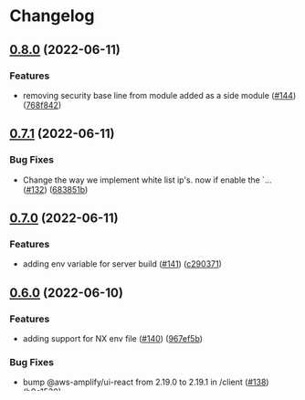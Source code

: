 # Changelog

## [0.8.0](https://github.com/MoveoTech/terraform-aws-rest-api-architecture/compare/v0.7.1...v0.8.0) (2022-06-11)


### Features

* removing security base line from module added as a side module ([#144](https://github.com/MoveoTech/terraform-aws-rest-api-architecture/issues/144)) ([768f842](https://github.com/MoveoTech/terraform-aws-rest-api-architecture/commit/768f842992711d05533107e680703956ff5dbe24))

## [0.7.1](https://github.com/MoveoTech/terraform-aws-rest-api-architecture/compare/v0.7.0...v0.7.1) (2022-06-11)


### Bug Fixes

* Change the way we implement white list ip's. now if enable the `… ([#132](https://github.com/MoveoTech/terraform-aws-rest-api-architecture/issues/132)) ([683851b](https://github.com/MoveoTech/terraform-aws-rest-api-architecture/commit/683851b8eb571a40f3ef4231cdf728df068bf51f))

## [0.7.0](https://github.com/MoveoTech/terraform-aws-rest-api-architecture/compare/v0.6.0...v0.7.0) (2022-06-11)


### Features

* adding env variable for server build ([#141](https://github.com/MoveoTech/terraform-aws-rest-api-architecture/issues/141)) ([c290371](https://github.com/MoveoTech/terraform-aws-rest-api-architecture/commit/c2903711e40b06d9beed341fe0ca8eabab58cd6d))

## [0.6.0](https://github.com/MoveoTech/terraform-aws-rest-api-architecture/compare/v0.5.2...v0.6.0) (2022-06-10)


### Features

* adding support for NX env file ([#140](https://github.com/MoveoTech/terraform-aws-rest-api-architecture/issues/140)) ([967ef5b](https://github.com/MoveoTech/terraform-aws-rest-api-architecture/commit/967ef5b5b366360c60943c7e1709feb0c5ba689e))


### Bug Fixes

* bump @aws-amplify/ui-react from 2.19.0 to 2.19.1 in /client ([#138](https://github.com/MoveoTech/terraform-aws-rest-api-architecture/issues/138)) ([b9e1539](https://github.com/MoveoTech/terraform-aws-rest-api-architecture/commit/b9e1539b913eb0a03eee248e275052afc5614b20))
* bump @aws-sdk/client-secrets-manager in /server ([#135](https://github.com/MoveoTech/terraform-aws-rest-api-architecture/issues/135)) ([1be967e](https://github.com/MoveoTech/terraform-aws-rest-api-architecture/commit/1be967ecaffec5c69863ec30f2b0b1b7206d9d59))
* bump @types/jest from 28.1.0 to 28.1.1 in /client ([#126](https://github.com/MoveoTech/terraform-aws-rest-api-architecture/issues/126)) ([8384866](https://github.com/MoveoTech/terraform-aws-rest-api-architecture/commit/83848668e293a4780f6a431f56ec85ca435be354))
* bump @types/node from 17.0.38 to 17.0.40 in /client ([#127](https://github.com/MoveoTech/terraform-aws-rest-api-architecture/issues/127)) ([9187975](https://github.com/MoveoTech/terraform-aws-rest-api-architecture/commit/9187975ca1627ef2817e3ce0d398d76f10ef501c))
* bump @types/node from 17.0.40 to 17.0.41 in /client ([#137](https://github.com/MoveoTech/terraform-aws-rest-api-architecture/issues/137)) ([054d4d2](https://github.com/MoveoTech/terraform-aws-rest-api-architecture/commit/054d4d2c2ca76436ea6ca7d4d7036435f9e2798c))
* bump @types/react from 18.0.10 to 18.0.12 in /client ([#125](https://github.com/MoveoTech/terraform-aws-rest-api-architecture/issues/125)) ([030774e](https://github.com/MoveoTech/terraform-aws-rest-api-architecture/commit/030774ed48e0cff83a27d4ced95d972b35abf8cf))
* bump mongodb from 4.6.0 to 4.7.0 in /server ([#136](https://github.com/MoveoTech/terraform-aws-rest-api-architecture/issues/136)) ([69a9e30](https://github.com/MoveoTech/terraform-aws-rest-api-architecture/commit/69a9e307ac401212b8839934520db745e767eeb3))
* bump typescript from 4.7.2 to 4.7.3 in /client ([#124](https://github.com/MoveoTech/terraform-aws-rest-api-architecture/issues/124)) ([c3c7a91](https://github.com/MoveoTech/terraform-aws-rest-api-architecture/commit/c3c7a91f0e941a6947e08130d3d4bd0490f37acd))

## [0.5.2](https://github.com/MoveoTech/terraform-aws-rest-api-architecture/compare/v0.5.1...v0.5.2) (2022-06-06)


### Bug Fixes

* update paramter name in vpc module ([#130](https://github.com/MoveoTech/terraform-aws-rest-api-architecture/issues/130)) ([3baa484](https://github.com/MoveoTech/terraform-aws-rest-api-architecture/commit/3baa48415210313f6a2fc55fb00b4b92910c5f4f))

## [0.5.1](https://github.com/MoveoTech/terraform-aws-rest-api-architecture/compare/v0.5.0...v0.5.1) (2022-06-04)


### Bug Fixes

* bump @aws-amplify/ui-react from 2.18.3 to 2.19.0 in /client ([#116](https://github.com/MoveoTech/terraform-aws-rest-api-architecture/issues/116)) ([6be0c44](https://github.com/MoveoTech/terraform-aws-rest-api-architecture/commit/6be0c440077e74366417f9ec52237c8aa811d2c4))
* remove the check only for a specific rule ([#121](https://github.com/MoveoTech/terraform-aws-rest-api-architecture/issues/121)) ([d73c722](https://github.com/MoveoTech/terraform-aws-rest-api-architecture/commit/d73c722ebe3e3add34e1d2663001fa3ecd39108e))

## [0.5.0](https://github.com/MoveoTech/terraform-aws-rest-api-architecture/compare/v0.4.0...v0.5.0) (2022-06-02)


### Features

* adding default encryption in all account ebs ([#115](https://github.com/MoveoTech/terraform-aws-rest-api-architecture/issues/115)) ([fc6483a](https://github.com/MoveoTech/terraform-aws-rest-api-architecture/commit/fc6483ae98f4351187abdc0639b212b2556399da))
* adding scaling group as a prameter ([#113](https://github.com/MoveoTech/terraform-aws-rest-api-architecture/issues/113)) ([b667020](https://github.com/MoveoTech/terraform-aws-rest-api-architecture/commit/b6670201336090ae29dfc96af6de38091490d9cb))

## [0.4.0](https://github.com/MoveoTech/terraform-aws-rest-api-architecture/compare/v0.3.0...v0.4.0) (2022-06-02)


### Features

* adding full path for buildspec.yml file for server and client ([#112](https://github.com/MoveoTech/terraform-aws-rest-api-architecture/issues/112)) ([f74f2c6](https://github.com/MoveoTech/terraform-aws-rest-api-architecture/commit/f74f2c60deb1490c7193dc07825362c5bc7dfb74))


### Bug Fixes

* bump @types/jest from 27.5.1 to 28.1.0 in /client ([#110](https://github.com/MoveoTech/terraform-aws-rest-api-architecture/issues/110)) ([f48c26e](https://github.com/MoveoTech/terraform-aws-rest-api-architecture/commit/f48c26e805beaef9857c1a2dc7a879db54096da0))
* bump @types/node from 17.0.36 to 17.0.38 in /client ([#105](https://github.com/MoveoTech/terraform-aws-rest-api-architecture/issues/105)) ([ae5c1cd](https://github.com/MoveoTech/terraform-aws-rest-api-architecture/commit/ae5c1cd4dc5eb1f3d33dcb589fd23faa288b20ee))
* bump @types/react from 18.0.9 to 18.0.10 in /client ([#106](https://github.com/MoveoTech/terraform-aws-rest-api-architecture/issues/106)) ([8de04a4](https://github.com/MoveoTech/terraform-aws-rest-api-architecture/commit/8de04a454c00220ea7571297b557b4da8983fb70))
* change default atlas instance name ([#111](https://github.com/MoveoTech/terraform-aws-rest-api-architecture/issues/111)) ([26edc36](https://github.com/MoveoTech/terraform-aws-rest-api-architecture/commit/26edc36073e397d265d6a06130cb70bdd1a94d94))

## [0.3.0](https://github.com/MoveoTech/terraform-aws-rest-api-architecture/compare/v0.2.2...v0.3.0) (2022-05-31)


### Features

* Adding mongodb cluster type as a parameter, by default will use… ([#103](https://github.com/MoveoTech/terraform-aws-rest-api-architecture/issues/103)) ([7a1234a](https://github.com/MoveoTech/terraform-aws-rest-api-architecture/commit/7a1234a51feaa2767f98a6fba548efe9a087a9ce))


### Bug Fixes

* bump @testing-library/react from 13.2.0 to 13.3.0 in /client ([#99](https://github.com/MoveoTech/terraform-aws-rest-api-architecture/issues/99)) ([d242d21](https://github.com/MoveoTech/terraform-aws-rest-api-architecture/commit/d242d215c8c3078350d8093bfa579f3e1588b8e0))

### [0.2.2](https://github.com/MoveoTech/terraform-aws-rest-api-architecture/compare/v0.2.1...v0.2.2) (2022-05-28)


### Bug Fixes

* bump @testing-library/user-event from 14.1.1 to 14.2.0 in /client ([#94](https://github.com/MoveoTech/terraform-aws-rest-api-architecture/issues/94)) ([be7de14](https://github.com/MoveoTech/terraform-aws-rest-api-architecture/commit/be7de1414e978028ed7700b955bda733cb40a9f2))
* bump @types/jest from 27.4.1 to 27.5.1 in /client ([#93](https://github.com/MoveoTech/terraform-aws-rest-api-architecture/issues/93)) ([900a1d9](https://github.com/MoveoTech/terraform-aws-rest-api-architecture/commit/900a1d9d9de30eb55f5cd3ede19e296f906662a7))
* bump @types/node from 17.0.31 to 17.0.35 in /client ([#72](https://github.com/MoveoTech/terraform-aws-rest-api-architecture/issues/72)) ([0de1c29](https://github.com/MoveoTech/terraform-aws-rest-api-architecture/commit/0de1c29a9375174dd42a78f59db1d29cc148c671))
* bump @types/node from 17.0.31 to 17.0.36 in /client ([#97](https://github.com/MoveoTech/terraform-aws-rest-api-architecture/issues/97)) ([5a924f2](https://github.com/MoveoTech/terraform-aws-rest-api-architecture/commit/5a924f23b8dc06c8e7c8433d605b73e393f7b771))
* bump @types/react-dom from 18.0.3 to 18.0.5 in /client ([#92](https://github.com/MoveoTech/terraform-aws-rest-api-architecture/issues/92)) ([2262422](https://github.com/MoveoTech/terraform-aws-rest-api-architecture/commit/22624228f3fa26fb0a334b62c418cf76a58e740f))
* bump typescript from 4.6.4 to 4.7.2 in /client ([#95](https://github.com/MoveoTech/terraform-aws-rest-api-architecture/issues/95)) ([44291c2](https://github.com/MoveoTech/terraform-aws-rest-api-architecture/commit/44291c26c8c2d01dea916074b68004f0e7298a32))

### [0.2.1](https://github.com/MoveoTech/terraform-aws-rest-api-architecture/compare/v0.2.0...v0.2.1) (2022-05-28)


### Bug Fixes

* bump @aws-amplify/ui-react from 2.15.8 to 2.18.3 in /client ([#86](https://github.com/MoveoTech/terraform-aws-rest-api-architecture/issues/86)) ([22d24ae](https://github.com/MoveoTech/terraform-aws-rest-api-architecture/commit/22d24ae8390029c5ab0f74e26cbb2eb74436369e))
* bump @aws-sdk/client-secrets-manager in /server ([#87](https://github.com/MoveoTech/terraform-aws-rest-api-architecture/issues/87)) ([cec5e0f](https://github.com/MoveoTech/terraform-aws-rest-api-architecture/commit/cec5e0ff6d239825e607ecfe1f1432f53b5c1fe8))
* bump aws-amplify from 4.3.20 to 4.3.23 in /client ([#84](https://github.com/MoveoTech/terraform-aws-rest-api-architecture/issues/84)) ([7e71367](https://github.com/MoveoTech/terraform-aws-rest-api-architecture/commit/7e71367e992cd894d9618029ba6abdf99f5d76f0))
* upgrade @testing-library/react from 13.1.1 to 13.2.0 ([#82](https://github.com/MoveoTech/terraform-aws-rest-api-architecture/issues/82)) ([7f432db](https://github.com/MoveoTech/terraform-aws-rest-api-architecture/commit/7f432dbd731b939d79701a4d8a304b2d15434c0a))
* upgrade @types/jest from 27.4.1 to 27.5.0 ([#78](https://github.com/MoveoTech/terraform-aws-rest-api-architecture/issues/78)) ([7186cfe](https://github.com/MoveoTech/terraform-aws-rest-api-architecture/commit/7186cfec81c13ab19a84e3c94598e76eb32d1137))
* upgrade @types/react from 18.0.8 to 18.0.9 ([#88](https://github.com/MoveoTech/terraform-aws-rest-api-architecture/issues/88)) ([1c9735a](https://github.com/MoveoTech/terraform-aws-rest-api-architecture/commit/1c9735abb50bff26c243146cb34a61b79043a19d))

## [0.2.0](https://github.com/MoveoTech/terraform-aws-rest-api-architecture/compare/v0.1.8...v0.2.0) (2022-05-28)


### Features

* adding client and server ci on github action ([#89](https://github.com/MoveoTech/terraform-aws-rest-api-architecture/issues/89)) ([844fadd](https://github.com/MoveoTech/terraform-aws-rest-api-architecture/commit/844fadd6f5f7e4825e51b84bd0303d483a4e676a))

### [0.1.8](https://github.com/MoveoTech/terraform-aws-rest-api-architecture/compare/v0.1.7...v0.1.8) (2022-05-14)


### Bug Fixes

* Adding missing libs amplify ([#52](https://github.com/MoveoTech/terraform-aws-rest-api-architecture/issues/52)) ([f88834e](https://github.com/MoveoTech/terraform-aws-rest-api-architecture/commit/f88834ef0ea4a52f7679e215d62def4f0c94883c))

### [0.1.7](https://github.com/MoveoTech/terraform-aws-rest-api-architecture/compare/v0.1.6...v0.1.7) (2022-05-14)


### Bug Fixes

* Add missing lib ([#50](https://github.com/MoveoTech/terraform-aws-rest-api-architecture/issues/50)) ([c88b514](https://github.com/MoveoTech/terraform-aws-rest-api-architecture/commit/c88b514a5e412c4b63b0cc4cf143f620a9a441e5))

### [0.1.6](https://github.com/MoveoTech/terraform-aws-rest-api-architecture/compare/v0.1.5...v0.1.6) (2022-05-14)


### Bug Fixes

* change versions in react to succeed complete the build in aws codebuild ([#48](https://github.com/MoveoTech/terraform-aws-rest-api-architecture/issues/48)) ([02ce9b3](https://github.com/MoveoTech/terraform-aws-rest-api-architecture/commit/02ce9b36688619392a520214fa63f9dd0122cb3a))

### [0.1.5](https://github.com/MoveoTech/terraform-aws-rest-api-architecture/compare/v0.1.4...v0.1.5) (2022-05-14)


### Bug Fixes

* codebuild node version 18 not supported ([#46](https://github.com/MoveoTech/terraform-aws-rest-api-architecture/issues/46)) ([e3f6479](https://github.com/MoveoTech/terraform-aws-rest-api-architecture/commit/e3f6479f67c666fec0cc3298b2fe45e78bac2971))

### [0.1.4](https://github.com/MoveoTech/terraform-aws-rest-api-architecture/compare/v0.1.3...v0.1.4) (2022-05-14)


### Bug Fixes

* change react version ([#44](https://github.com/MoveoTech/terraform-aws-rest-api-architecture/issues/44)) ([1a31943](https://github.com/MoveoTech/terraform-aws-rest-api-architecture/commit/1a31943c56c577285110713743b01b7993006fd4))

### [0.1.3](https://github.com/MoveoTech/terraform-aws-rest-api-architecture/compare/v0.1.2...v0.1.3) (2022-05-14)


### Bug Fixes

* codebuild node version changeing ([#42](https://github.com/MoveoTech/terraform-aws-rest-api-architecture/issues/42)) ([56cc507](https://github.com/MoveoTech/terraform-aws-rest-api-architecture/commit/56cc507576efb25d6f39080d369b29dd1db5dd99))

### [0.1.2](https://github.com/MoveoTech/terraform-aws-rest-api-architecture/compare/v0.1.1...v0.1.2) (2022-05-13)


### Bug Fixes

* description ([0977165](https://github.com/MoveoTech/terraform-aws-rest-api-architecture/commit/09771657a2157f5fd187036279c21bffcc0a81c2))

### [0.1.1](https://github.com/MoveoTech/terraform-aws-rest-api-architecture/compare/v0.1.0...v0.1.1) (2022-05-13)


### Bug Fixes

* syntax error in yml file ([#34](https://github.com/MoveoTech/terraform-aws-rest-api-architecture/issues/34)) ([32346c3](https://github.com/MoveoTech/terraform-aws-rest-api-architecture/commit/32346c3bcebccfefb4bafcd413641f524b7d8946))

## [0.1.0](https://github.com/MoveoTech/terraform-aws-rest-api-architecture/compare/0.0.4...v0.1.0) (2022-05-13)


### Features

* ([#21](https://github.com/MoveoTech/terraform-aws-rest-api-architecture/issues/21)) ([87bba94](https://github.com/MoveoTech/terraform-aws-rest-api-architecture/commit/87bba942dffd208e1116c4dbcc46df17af8d0471))
